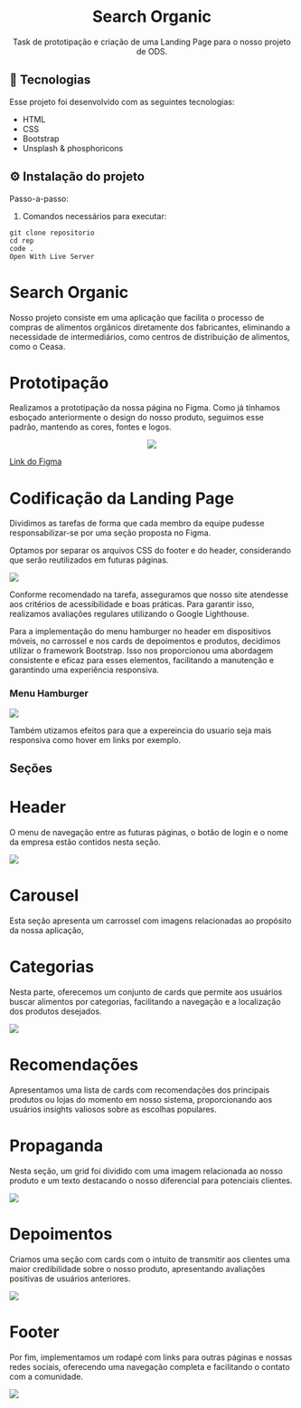 <h1 align="center"> Search Organic </h1>

<p align="center">
    Task de prototipação e criação de uma Landing Page para o nosso projeto de ODS.
 <br/>
</p>

## 🚀 Tecnologias

Esse projeto foi desenvolvido com as seguintes tecnologias:

- HTML
- CSS
- Bootstrap
- Unsplash & phosphoricons

## ⚙️ Instalação do projeto

Passo-a-passo:

1. Comandos necessários para executar:

```
git clone repositorio
cd rep
code .
Open With Live Server
```

# Search Organic

Nosso projeto consiste em uma aplicação que facilita o processo de compras de alimentos orgânicos diretamente dos fabricantes, eliminando a necessidade de intermediários, como centros de distribuição de alimentos, como o Ceasa.

# Prototipação

Realizamos a prototipação da nossa página no Figma. Como já tínhamos esboçado anteriormente o design do nosso produto, seguimos esse padrão, mantendo as cores, fontes e logos.

<div align="center">
<img  src="./assets/readme-imgs/prototipo-landing.png">
</div>

[Link do Figma](https://www.figma.com/file/g9EQCcdJltWSkpHUZFdRUR/Figma-basics?type=design&node-id=1669-162202&mode=design&t=Aae3Gx8fPC9xboKg-0)

# Codificação da Landing Page

Dividimos as tarefas de forma que cada membro da equipe pudesse responsabilizar-se por uma seção proposta no Figma.

Optamos por separar os arquivos CSS do footer e do header, considerando que serão reutilizados em futuras páginas.

<img src="./assets/readme-imgs/separacao-css.jpg" />

Conforme recomendado na tarefa, asseguramos que nosso site atendesse aos critérios de acessibilidade e boas práticas. Para garantir isso, realizamos avaliações regulares utilizando o Google Lighthouse.

Para a implementação do menu hamburger no header em dispositivos móveis, no carrossel e nos cards de depoimentos e produtos, decidimos utilizar o framework Bootstrap. Isso nos proporcionou uma abordagem consistente e eficaz para esses elementos, facilitando a manutenção e garantindo uma experiência responsiva.

<h3>Menu Hamburger</h3>
<img  src="./assets/readme-imgs/menu-ham.png">

Também utizamos efeitos para que a expereincia do usuario seja mais responsiva como hover em links por
exemplo.

## Seções

# Header

O menu de navegação entre as futuras páginas, o botão de login e o nome da empresa estão contidos nesta seção.

<img src="./assets/readme-imgs/header.png" />

# Carousel

Esta seção apresenta um carrossel com imagens relacionadas ao propósito da nossa aplicação,

# Categorias

Nesta parte, oferecemos um conjunto de cards que permite aos usuários buscar alimentos por categorias, facilitando a navegação e a localização dos produtos desejados.

<img src="./assets/readme-imgs/products-container.png">

# Recomendações

Apresentamos uma lista de cards com recomendações dos principais produtos ou lojas do momento em nosso sistema, proporcionando aos usuários insights valiosos sobre as escolhas populares.

# Propaganda

Nesta seção, um grid foi dividido com uma imagem relacionada ao nosso produto e um texto destacando o nosso diferencial para potenciais clientes.

<img src="./assets/readme-imgs/propaganda.png" />

# Depoimentos

Criamos uma seção com cards com o intuito de transmitir aos clientes uma maior credibilidade sobre o nosso produto, apresentando avaliações positivas de usuários anteriores.

<img src="./assets/readme-imgs/depoimentos-cards.png"/>

# Footer

Por fim, implementamos um rodapé com links para outras páginas e nossas redes sociais, oferecendo uma navegação completa e facilitando o contato com a comunidade.

<img src="./assets/readme-imgs/footer.png" />
